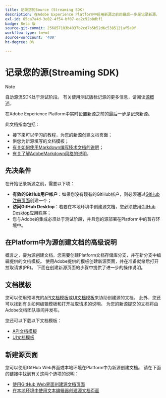 ```yaml
---
title: 记录您的Source (Streaming SDK)
description: 在Adobe Experience Platform中启用新源之前的最后一步是记录新源。
exl-id: 65ca7a4d-3e02-4f54-bf07-ea2c92b8dbf1
badge: Beta 版
source-git-commit: 256857103b4037b2cd7b5b52d6c5385121af5a9f
workflow-type: tm+mt
source-wordcount: '409'
ht-degree: 0%

---
```


# 记录您的源(Streaming SDK)

>[!NOTE]
>
>自助源流SDK处于测试阶段。 有关使用测试版标记源的更多信息，请阅读[源概述](../../home.md#terms-and-conditions)。

在Adobe Experience Platform中实时设置新源之前的最后一步是记录新源。

此文档指南包括：

* 接下来可以学习的教程，为您的新源创建文档页面；
* 供您为新源填写的文档模板；
* [有关如何使用Markdown编写技术文档的说明](https://experienceleague.adobe.com/docs/contributor/contributor-guide/writing-essentials/markdown.html)；
* [有关了解AdobeMarkdown风格的说明](https://experienceleague.adobe.com/docs/contributor/contributor-guide/writing-essentials/markdown.html#custom-markdown-extensions)。

## 先决条件

在开始记录新源之前，需要以下项：

* **有效的GitHub用户帐户**：如果您没有现有的GitHub帐户，则必须通过[GitHub注册页面](https://github.com/)创建一个；
* **访问GitHub Desktop**：若要在本地环境中创建源文档，您必须使用[GitHub Desktop应用程序](https://desktop.github.com/)；
* 您与Adobe的集成必须处于测试阶段，并且您的源部署在Platform中的暂存环境中。

## 在Platform中为源创建文档的高级说明

概言之，要为源创建文档，您需要创建Platform文档存储库分支，并在新分支中编辑提供的文档模板。 使用Adobe提供的模板创建新源页面，并在准备就绪后打开拉取请求(PR)。 下面在创建新源页面的步骤中提供了进一步的操作说明。

## 文档模板

您可以使用预填充的[API文档模板](streaming-template-api.md)或[UI文档模板](streaming-template-ui.md)来协助创建源的文档。 此外，您还可以找到有关如何编辑模板和打开拉取请求的说明。 为您的新源提交的文档将由Adobe文档团队审阅并发布。

您还可以下载以下文档模板：

* [API文档模板](../assets/streaming/streaming-template-api.zip)
* [UI文档模板](../assets/streaming/streaming-template-ui.zip)

## 新建源页面

您可以使用GitHub Web界面或本地环境在Platform中为新源创建文档。 请在下面的链接中找到有关这两个选项的说明：

* [使用GitHub Web界面创建源文档页面](../documentation/github.md)
* [在本地环境中使用文本编辑器创建源文档页面](../documentation/text-editor.md)

